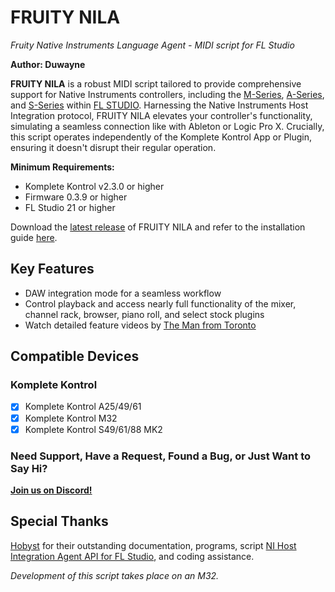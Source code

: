 # FRUITY NILA
*Fruity Native Instruments Language Agent - MIDI script for FL Studio*

**Author: Duwayne**

**FRUITY NILA** is a robust MIDI script tailored to provide comprehensive support for Native Instruments controllers, including the [M-Series](https://www.native-instruments.com/en/products/komplete/keyboards/komplete-kontrol-m32/), [A-Series](https://www.native-instruments.com/en/products/komplete/keyboards/komplete-kontrol-a25-a49-a61), and [S-Series](https://www.native-instruments.com/en/products/komplete/keyboards/komplete-kontrol-s88/) within [FL STUDIO](https://www.image-line.com/). Harnessing the Native Instruments Host Integration protocol, FRUITY NILA elevates your controller's functionality, simulating a seamless connection like with Ableton or Logic Pro X. Crucially, this script operates independently of the Komplete Kontrol App or Plugin, ensuring it doesn't disrupt their regular operation.

**Minimum Requirements:**
- Komplete Kontrol v2.3.0 or higher
- Firmware 0.3.9 or higher
- FL Studio 21 or higher

Download the [latest release](https://github.com/soundwrightpro/FLNI_KK/releases/latest) of FRUITY NILA and refer to the installation guide [here](Installation/install.md).

## Key Features

- DAW integration mode for a seamless workflow
- Control playback and access nearly full functionality of the mixer, channel rack, browser, piano roll, and select stock plugins
- Watch detailed feature videos by [The Man from Toronto](https://www.youtube.com/@the.man.from.toronto)

## Compatible Devices

### Komplete Kontrol

- [x] Komplete Kontrol A25/49/61
- [x] Komplete Kontrol M32 
- [x] Komplete Kontrol S49/61/88 MK2

### Need Support, Have a Request, Found a Bug, or Just Want to Say Hi? 

**[Join us on Discord!](https://discord.gg/GeTTWBV)**

## Special Thanks

[Hobyst](https://github.com/hobyst) for their outstanding documentation, programs, script [NI Host Integration Agent API for FL Studio](https://github.com/hobyst/flmidi-nihia), and coding assistance.

*Development of this script takes place on an M32.*
